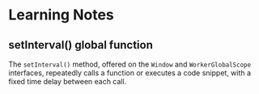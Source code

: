 # Learning Notes

## setInterval() global function

The `setInterval()` method, offered on the `Window` and `WorkerGlobalScope` interfaces, repeatedly calls a function or executes a code snippet, with a fixed time delay between each call.
